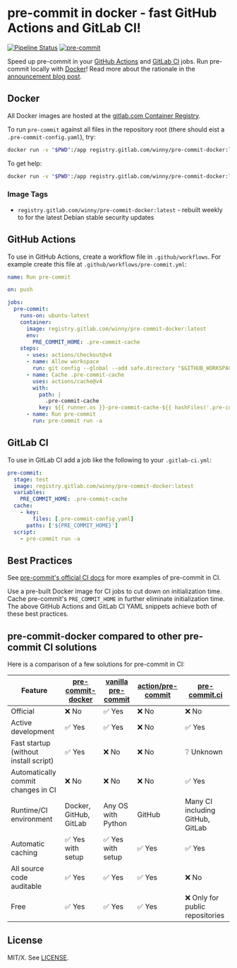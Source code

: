 # pre-commit in docker - fast GitHub Actions and GitLab CI!

[![Pipeline
Status](https://gitlab.com/winny/pre-commit-docker/badges/master/pipeline.svg)](https://gitlab.com/winny/pre-commit-docker/-/pipelines/?page=1&scope=all&ref=master)
[![pre-commit](https://img.shields.io/badge/pre--commit-enabled-brightgreen?logo=pre-commit)](https://github.com/pre-commit/pre-commit)

Speed up pre-commit in your [GitHub Actions](#github-actions) and [GitLab
CI](#gitlab-ci) jobs.  Run pre-commit locally with [Docker](#docker)!  Read
more about the rationale in the [announcement blog post][announcement].

[announcement]: https://blog.winny.tech/posts/pre-commit-in-github-actions-gitlab-ci/

## <span id='docker'>Docker</span>

All Docker images are hosted at the [gitlab.com Container Registry][registry].

To run `pre-commit` against all files in the repository root (there should eist
a `.pre-commit-config.yaml`), try:

```sh
docker run -v "$PWD":/app registry.gitlab.com/winny/pre-commit-docker:latest
```

To get help:

```sh
docker run -v "$PWD":/app registry.gitlab.com/winny/pre-commit-docker:latest pre-commit --help
```

[registry]: https://gitlab.com/winny/pre-commit-docker/container_registry/3957810

### Image Tags

- `registry.gitlab.com/winny/pre-commit-docker:latest` - rebuilt weekly to for
  the latest Debian stable security updates

## <span id='github-actions'>GitHub Actions</span>

To use in GitHub Actions, create a workflow file in `.github/workflows`.  For
example create this file at `.github/workflows/pre-commit.yml`:

```yaml
name: Run pre-commit

on: push

jobs:
  pre-commit:
    runs-on: ubuntu-latest
    container:
      image: registry.gitlab.com/winny/pre-commit-docker:latest
      env:
        PRE_COMMIT_HOME: .pre-commit-cache
    steps:
      - uses: actions/checkout@v4
      - name: Allow workspace
        run: git config --global --add safe.directory "$GITHUB_WORKSPACE"
      - name: Cache .pre-commit-cache
        uses: actions/cache@v4
        with:
          path: |
            .pre-commit-cache
          key: ${{ runner.os }}-pre-commit-cache-${{ hashFiles('.pre-commit-config.yaml') }}
      - name: Run pre-commit
        run: pre-commit run -a
```


## <span id='gitlab-ci'>GitLab CI</span>

To use in GitLab CI add a job like the following to your `.gitlab-ci.yml`:

```yaml
pre-commit:
  stage: test
  image: registry.gitlab.com/winny/pre-commit-docker:latest
  variables:
    PRE_COMMIT_HOME: .pre-commit-cache
  cache:
    - key:
        files: [.pre-commit-config.yaml]
      paths: ['${PRE_COMMIT_HOME}']
  script:
    - pre-commit run -a
```


## Best Practices

See [pre-commit's official CI docs][pre-commit-official-ci-docs] for more
examples of pre-commit in CI.

Use a pre-built Docker image for CI jobs to cut down on initialization time.
Cache pre-commit's `PRE_COMMIT_HOME` in further eliminate initialization time.
The above GitHub Actions and GitLab CI YAML snippets achieve both of these best
practices.

[pre-commit-official-ci-docs]: https://pre-commit.com/#usage-in-continuous-integration

## pre-commit-docker compared to other pre-commit CI solutions

Here is a comparison of a few solutions for pre-commit in CI:

| Feature                               | [pre-commit-docker][pcd] | [vanilla pre-commit][vpc] | [action/pre-commit][apc] | [pre-commit.ci][pcc]             |
|---------------------------------------|--------------------------|---------------------------|--------------------------|----------------------------------|
| Official                              | ❌ No                    | ✅ Yes                    | ❌ No                    | ❌ No                            |
| Active development                    | ✅ Yes                   | ✅ Yes                    | ❌ No                    | ✅ Yes                           |
| Fast startup (without install script) | ✅ Yes                   | ❌ No                     | ❌ No                    | ❔ Unknown                       |
| Automatically commit changes in CI    | ❌ No                    | ❌ No                     | ❌ No                    | ✅ Yes                           |
| Runtime/CI environment                | Docker, GitHub, GitLab   | Any OS with Python        | GitHub                   | Many CI including GitHub, GitLab |
| Automatic caching                     | ✅ Yes with setup        | ✅ Yes with setup         | ✅ Yes                   | ✅ Yes                           |
| All source code auditable             | ✅ Yes                   | ✅ Yes                    | ✅ Yes                   | ❌ No                            |
| Free                                  | ✅ Yes                   | ✅ Yes                    | ✅ Yes                   | ❌ Only for public repositories  |

[pcd]: https://gitlab.com/winny/pre-commit-docker/container_registry/3957810
[vpc]: https://pre-commit.com/
[apc]: https://github.com/pre-commit/action
[pcc]: https://pre-commit.ci/

## License

MIT/X.  See [LICENSE](LICENSE).
